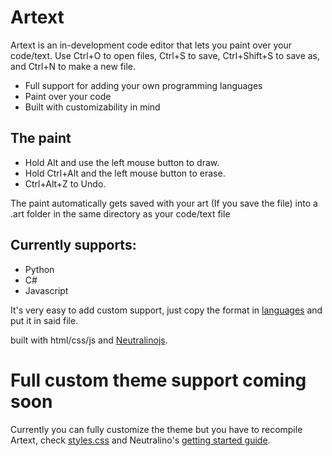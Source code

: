 # Artext
Artext is an in-development code editor that lets you paint over your code/text.
Use Ctrl+O to open files, Ctrl+S to save, Ctrl+Shift+S to save as, and Ctrl+N to make a new file.

- Full support for adding your own programming languages
- Paint over your code
- Built with customizability in mind

## The paint
- Hold Alt and use the left mouse button to draw.
- Hold Ctrl+Alt and the left mouse button to erase.
- Ctrl+Alt+Z to Undo.

The paint automatically gets saved with your art (If you save the file) into a .art folder in the same directory as your code/text file
## Currently supports:
- Python
-  C#
-  Javascript 

It's very easy to add custom support, just copy the format in [languages](https://github.com/Youssef-Mag/artext/tree/master/languages) and put it in said file.

built with html/css/js and [Neutralinojs](https://neutralino.js.org/).

# Full custom theme support coming soon
Currently you can fully customize the theme but you have to recompile Artext, check [styles.css](https://github.com/Youssef-Mag/artext/blob/master/resources/styles.css) and Neutralino's [getting started guide](https://neutralino.js.org/docs/getting-started/your-first-neutralinojs-app).
